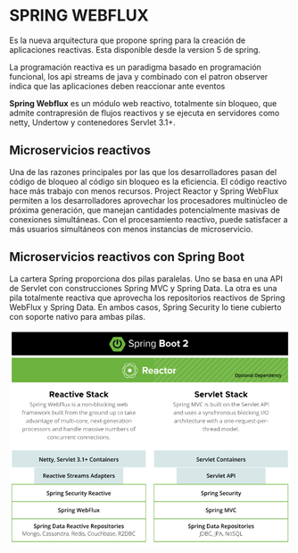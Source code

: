 <h1>SPRING WEBFLUX</h1>

Es la nueva arquitectura que propone spring para la creación de aplicaciones reactivas. Esta disponible desde la version 5 de spring.

La programación reactiva es un paradigma basado en programación funcional, los api streams de java y combinado con el patron observer indica que las aplicaciones deben reaccionar ante eventos

<b>Spring Webflux</b> es un módulo web reactivo, totalmente sin bloqueo, que admite contrapresión de flujos reactivos y se ejecuta en servidores como netty, Undertow y contenedores Servlet 3.1+.

<h2>Microservicios reactivos</h2>

Una de las razones principales por las que los desarrolladores pasan del código de bloqueo al código sin bloqueo es la eficiencia. El código reactivo hace más trabajo con menos recursos. Project Reactor y Spring WebFlux permiten a los desarrolladores aprovechar los procesadores multinúcleo de próxima generación, que manejan cantidades potencialmente masivas de conexiones simultáneas. Con el procesamiento reactivo, puede satisfacer a más usuarios simultáneos con menos instancias de microservicio.

<h2>Microservicios reactivos con Spring Boot</h2>
La cartera Spring proporciona dos pilas paralelas. Uno se basa en una API de Servlet con construcciones Spring MVC y Spring Data. La otra es una pila totalmente reactiva que aprovecha los repositorios reactivos de Spring WebFlux y Spring Data. En ambos casos, Spring Security lo tiene cubierto con soporte nativo para ambas pilas.

![arquitectura-spring](./img/arquitectura-spring.png)

